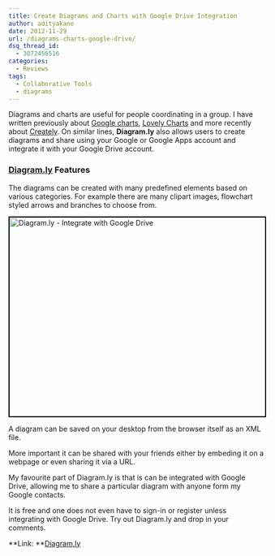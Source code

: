 ```yaml
---
title: Create Diagrams and Charts with Google Drive Integration
author: adityakane
date: 2012-11-29
url: /diagrams-charts-google-drive/
dsq_thread_id:
  - 3072456516
categories:
  - Reviews
tags:
  - Collaborative Tools
  - diagrams
---
```

Diagrams and charts are useful for people coordinating in a group. I have written previously about [Google charts][1], [Lovely Charts][2] and more recently about [Creately][3]. On similar lines, **Diagram.ly** also allows users to create diagrams and share using your Google or Google Apps account and integrate it with your Google Drive account.

### <a href="http://diagram.ly" onclick="_gaq.push(['_trackEvent', 'outbound-article', 'http://diagram.ly', 'Diagram.ly']);" >Diagram.ly</a> Features

The diagrams can be created with many predefined elements based on various categories. For example there are many clipart images, flowchart styled arrows and branches to choose from.

[<img class="alignnone  wp-image-68923" style="border: 2px solid black;" title="Diagram.ly - Integrate with Google Drive" src="http://cdn.devilsworkshop.org/files/2012/11/Diagrams_Integrate_Google_Drive.png" alt="Diagram.ly - Integrate with Google Drive" width="556" height="392" />][4]

A diagram can be saved on your desktop from the browser itself as an XML file.

More important it can be shared with your friends either by embeding it on a webpage or even sharing it via a URL.

My favourite part of Diagram.ly is that is can be integrated with Google Drive, allowing me to share a particular diagram with anyone form my Google contacts.

It is free and one does not even have to sign-in or register unless integrating with Google Drive. Try out Diagram.ly and drop in your comments.

**Link: **<a href="http://www.diagram.ly/" onclick="_gaq.push(['_trackEvent', 'outbound-article', 'http://www.diagram.ly/', 'Diagram.ly']);" >Diagram.ly</a>

 [1]: http://devilsworkshop.org/news/use-google-drawings-for-brainstorming-sessions/25142/ "Use Google Drawing for brainstorming sessions"
 [2]: http://devilsworkshop.org/reviews/create-share-flowcharts-online-lovelycharts/36267/ "Create and share flowcharts with Lovely Charts"
 [3]: http://devilsworkshop.org/reviews/create-share-charts-diagrams-online/67151/ "Create and share diagrams with Creately"
 [4]: http://cdn.devilsworkshop.org/files/2012/11/Diagrams_Integrate_Google_Drive.png
